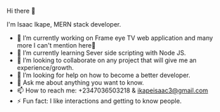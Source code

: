 Hi there 👋

I'm Isaac Ikape,
MERN stack developer.

- 🔭 I’m currently working on Frame eye TV web application and many more I can't mention here🤔
- 🌱 I’m currently learning Sever side scripting with Node JS.
- 👯 I’m looking to collaborate on any project that will give me an experience/growth.
- 🤔 I’m looking for help on how to become a better developer.
- 💬 Ask me about anything you want to know.
- 📫 How to reach me: +2347036503218 & ikapeisaac3@gmail.com
- ⚡ Fun fact: I like interactions and getting to know people.

